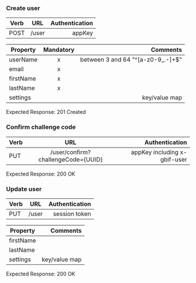 ### Create user

| Verb      | URL | Authentication  |
| --------- |:---------:| ---------:|
| POST      | /user    | appKey |


| Property      | Mandatory | Comments  |
| ------------- |:---------:| ---------:|
| userName      | x         | between 3 and 64 "^[a-z0-9_.-]+$" |
| email         | x         |  |
| firstName     | x         |  |
| lastName      | x         |  |
| settings      |           | key/value map |


Expected Response: 201 Created

### Confirm challenge code
| Verb      | URL | Authentication  |
| --------- |:---------:| ---------:|
| PUT      | /user/confirm?challengeCode={UUID} | appKey including x-gbif-user |

Expected Response: 200 OK

### Update user
| Verb      | URL | Authentication  |
| --------- |:---------:| ---------:|
| PUT      | /user | session token |

| Property      | Comments  |
| ------------- |---------:|
| firstName     | |
| lastName      | |
| settings      | key/value map |

Expected Response: 200 OK